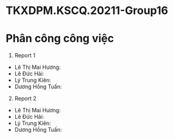 # TKXDPM.KSCQ.20211-Group16

# Phân công công việc
1. Report 1
+ Lê Thị Mai Hương:
+ Lê Đức Hải:
+ Lý Trung Kiên:
+ Dương Hồng Tuấn:


2. Report 2
+ Lê Thị Mai Hương:
+ Lê Đức Hải:
+ Lý Trung Kiên:
+ Dương Hồng Tuấn:
